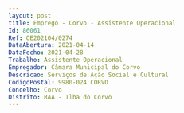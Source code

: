 ```yaml
--- 
layout: post
title: Emprego - Corvo - Assistente Operacional
Id: 86061
Ref: OE202104/0274
DataAbertura: 2021-04-14
DataFecho: 2021-04-28
Trabalho: Assistente Operacional
Empregador: Câmara Municipal do Corvo
Descricao: Serviços de Ação Social e Cultural
CodigoPostal: 9980-024 CORVO
Concelho: Corvo
Distrito: RAA - Ilha do Corvo
--- 
```

